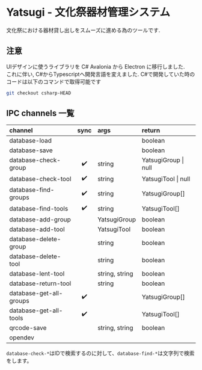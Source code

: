# Yatsugi - 文化祭器材管理システム

文化祭における器材貸し出しをスムーズに進める為のツールです.

## 注意

UIデザインに使うライブラリを C# Avalonia から Electron に移行しました.  
これに伴い, C#からTypescriptへ開発言語を変えました. C#で開発していた時のコードは以下のコマンドで取得可能です

```bash
git checkout csharp-HEAD
```

## IPC channels 一覧

|channel|sync|args|return|
|:---|:---:|:---|:---|
|database-load|||boolean|
|database-save|||boolean|
|database-check-group|:heavy_check_mark:|string|YatsugiGroup \| null|
|database-check-tool|:heavy_check_mark:|string|YatsugiTool \| null|
|database-find-groups|:heavy_check_mark:|string|YatsugiGroup[]|
|database-find-tools|:heavy_check_mark:|string|YatsugiTool[]|
|database-add-group||YatsugiGroup|boolean|
|database-add-tool||YatsugiTool|boolean|
|database-delete-group||string|boolean|
|database-delete-tool||string|boolean|
|database-lent-tool||string, string|boolean|
|database-return-tool||string|boolean|
|database-get-all-groups|:heavy_check_mark:||YatsugiGroup[]|
|database-get-all-tools|:heavy_check_mark:||YatsugiTool[]|
|qrcode-save||string, string|boolean|
|opendev||||

`database-check-*`はIDで検索するのに対して、`database-find-*`は文字列で検索をします。
